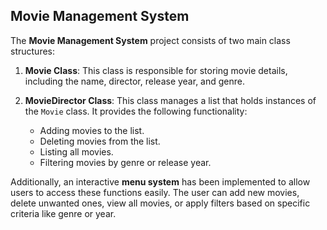 ## Movie Management System

The **Movie Management System** project consists of two main class structures:

1. **Movie Class**: This class is responsible for storing movie details, including the name, director, release year, and genre. 

2. **MovieDirector Class**: This class manages a list that holds instances of the `Movie` class. It provides the following functionality:
   - Adding movies to the list.
   - Deleting movies from the list.
   - Listing all movies.
   - Filtering movies by genre or release year.

Additionally, an interactive **menu system** has been implemented to allow users to access these functions easily. The user can add new movies, delete unwanted ones, view all movies, or apply filters based on specific criteria like genre or year.

